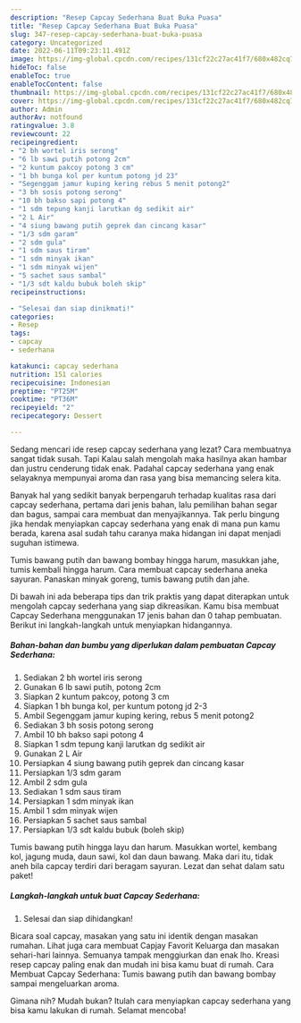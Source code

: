 ```yaml
---
description: "Resep Capcay Sederhana Buat Buka Puasa"
title: "Resep Capcay Sederhana Buat Buka Puasa"
slug: 347-resep-capcay-sederhana-buat-buka-puasa
category: Uncategorized
date: 2022-06-11T09:23:11.491Z
image: https://img-global.cpcdn.com/recipes/131cf22c27ac41f7/680x482cq70/capcay-sederhana-foto-resep-utama.jpg
hideToc: false
enableToc: true
enableTocContent: false
thumbnail: https://img-global.cpcdn.com/recipes/131cf22c27ac41f7/680x482cq70/capcay-sederhana-foto-resep-utama.jpg
cover: https://img-global.cpcdn.com/recipes/131cf22c27ac41f7/680x482cq70/capcay-sederhana-foto-resep-utama.jpg
author: Admin
authorAv: notfound
ratingvalue: 3.8
reviewcount: 22
recipeingredient:
- "2 bh wortel iris serong"
- "6 lb sawi putih potong 2cm"
- "2 kuntum pakcoy potong 3 cm"
- "1 bh bunga kol per kuntum potong jd 23"
- "Segenggam jamur kuping kering rebus 5 menit potong2"
- "3 bh sosis potong serong"
- "10 bh bakso sapi potong 4"
- "1 sdm tepung kanji larutkan dg sedikit air"
- "2 L Air"
- "4 siung bawang putih geprek dan cincang kasar"
- "1/3 sdm garam"
- "2 sdm gula"
- "1 sdm saus tiram"
- "1 sdm minyak ikan"
- "1 sdm minyak wijen"
- "5 sachet saus sambal"
- "1/3 sdt kaldu bubuk boleh skip"
recipeinstructions:

- "Selesai dan siap dinikmati!"
categories:
- Resep
tags:
- capcay
- sederhana

katakunci: capcay sederhana 
nutrition: 151 calories
recipecuisine: Indonesian
preptime: "PT25M"
cooktime: "PT36M"
recipeyield: "2"
recipecategory: Dessert

---
```



Sedang mencari ide resep capcay sederhana yang lezat? Cara membuatnya sangat tidak susah. Tapi Kalau salah mengolah maka hasilnya akan hambar dan justru cenderung tidak enak. Padahal capcay sederhana yang enak selayaknya mempunyai aroma dan rasa yang bisa memancing selera kita.


Banyak hal yang sedikit banyak berpengaruh terhadap kualitas rasa dari capcay sederhana, pertama dari jenis bahan, lalu pemilihan bahan segar dan bagus, sampai cara membuat dan menyajikannya. Tak perlu bingung jika hendak menyiapkan capcay sederhana yang enak di mana pun kamu berada, karena asal sudah tahu caranya maka hidangan ini dapat menjadi suguhan istimewa.

Tumis bawang putih dan bawang bombay hingga harum, masukkan jahe, tumis kembali hingga harum. Cara membuat capcay sederhana aneka sayuran. Panaskan minyak goreng, tumis bawang putih dan jahe.


Di bawah ini ada beberapa tips dan trik praktis yang dapat diterapkan untuk mengolah capcay sederhana yang siap dikreasikan. Kamu bisa membuat Capcay Sederhana menggunakan 17 jenis bahan dan 0 tahap pembuatan. Berikut ini langkah-langkah untuk menyiapkan hidangannya.

<!--inarticleads1-->

##### Bahan-bahan dan bumbu yang diperlukan dalam pembuatan Capcay Sederhana:

1. Sediakan 2 bh wortel iris serong
1. Gunakan 6 lb sawi putih, potong 2cm
1. Siapkan 2 kuntum pakcoy, potong 3 cm
1. Siapkan 1 bh bunga kol, per kuntum potong jd 2-3
1. Ambil Segenggam jamur kuping kering, rebus 5 menit potong2
1. Sediakan 3 bh sosis potong serong
1. Ambil 10 bh bakso sapi potong 4
1. Siapkan 1 sdm tepung kanji larutkan dg sedikit air
1. Gunakan 2 L Air
1. Persiapkan 4 siung bawang putih geprek dan cincang kasar
1. Persiapkan 1/3 sdm garam
1. Ambil 2 sdm gula
1. Sediakan 1 sdm saus tiram
1. Persiapkan 1 sdm minyak ikan
1. Ambil 1 sdm minyak wijen
1. Persiapkan 5 sachet saus sambal
1. Persiapkan 1/3 sdt kaldu bubuk (boleh skip)


Tumis bawang putih hingga layu dan harum. Masukkan wortel, kembang kol, jagung muda, daun sawi, kol dan daun bawang. Maka dari itu, tidak aneh bila capcay terdiri dari beragam sayuran. Lezat dan sehat dalam satu paket! 

<!--inarticleads2-->

##### Langkah-langkah untuk buat Capcay Sederhana:


1. Selesai dan siap dihidangkan!

Bicara soal capcay, masakan yang satu ini identik dengan masakan rumahan. Lihat juga cara membuat Capjay Favorit Keluarga dan masakan sehari-hari lainnya. Semuanya tampak menggiurkan dan enak lho. Kreasi resep capcay paling enak dan mudah ini bisa kamu buat di rumah. Cara Membuat Capcay Sederhana: Tumis bawang putih dan bawang bombay sampai mengeluarkan aroma. 

Gimana nih? Mudah bukan? Itulah cara menyiapkan capcay sederhana yang bisa kamu lakukan di rumah. Selamat mencoba!
